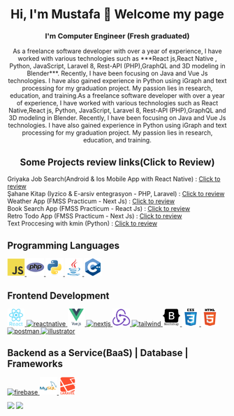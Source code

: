 
<h1 align="center">Hi, I'm Mustafa 👋 Welcome my page</h1>
<h3 align="center">I'm Computer Engineer (Fresh graduated)</h3>
<p align="center">
As a freelance software developer with over a year of experience, I have worked with various technologies such as ***React js,React Native , Python, JavaScript, Laravel 8, Rest-API (PHP),GraphQL and 3D modeling in Blender***. Recently, I have been focusing on Java and Vue Js technologies. I have also gained experience in Python using iGraph and text processing for my graduation project. My passion lies in research, education, and training.As a freelance software developer with over a year of experience, I have worked with various technologies such as React Native,React js, Python, JavaScript, Laravel 8, Rest-API (PHP),GraphQL and 3D modeling in Blender. Recently, I have been focusing on Java and Vue Js technologies. I have also gained experience in Python using iGraph and text processing for my graduation project. My passion lies in research, education, and training.
</p>

<h2 align="center">Some Projects review links(Click to Review)</h2>
Griyaka Job Search(Android & Ios Mobile App with React Native) : 
  <a href="https://apps.apple.com/vn/app/griyaka/id1629360190" target="_blank" rel="noreferrer">
  Click to review
  </a><br/>
  Şahane Kitap (Iyzico & E-arsiv entegrasyon - PHP, Laravel) :
  <a href="https://sahanekitap.com/" target="_blank" rel="noreferrer">
  Click to review
  </a><br/>
  Weather App (FMSS Practicum - Next Js) :
  <a href="https://weather-app-mtfsahin.vercel.app/" target="_blank" rel="noreferrer">
  Click to review
  </a><br/>
   Book Search App (FMSS Practicum - React Js) :
  <a href="https://fmss-book-app.vercel.app/" target="_blank" rel="noreferrer">
  Click to review
  </a><br/>
   Retro Todo App (FMSS Practicum  - Next Js) :
  <a href="https://fmss-todo-app.vercel.app/" target="_blank" rel="noreferrer">
  Click to review
  </a><br/>
  Text Proccesing with kmin (Python) :
  <a href="https://github.com/mtfsahin/Text-Proccessing-with-kmin" target="_blank" rel="noreferrer">
  Click to review
  </a><br/>

<p align="center">
<h2 align="left">Programming Languages</h2>
  <a href="https://developer.mozilla.org/en-US/docs/Web/JavaScript" target="_blank" rel="noreferrer">
    <img src="https://raw.githubusercontent.com/devicons/devicon/master/icons/javascript/javascript-original.svg" alt="javascript" width="40" height="40" />
  </a>
    <a href="https://www.php.net" target="_blank" rel="noreferrer">
    <img src="https://raw.githubusercontent.com/devicons/devicon/master/icons/php/php-original.svg" alt="php" width="40" height="40" />
  </a>
  <a href="https://www.python.org" target="_blank" rel="noreferrer">
    <img src="https://raw.githubusercontent.com/devicons/devicon/master/icons/python/python-original.svg" alt="python" width="40" height="40" />
  </a>
  <a href="https://www.java.com" target="_blank" rel="noreferrer">
    <img src="https://raw.githubusercontent.com/devicons/devicon/master/icons/java/java-original.svg" alt="java" width="40" height="40" />
  </a>
  <a href="https://www.w3schools.com/cpp/" target="_blank" rel="noreferrer">
    <img src="https://raw.githubusercontent.com/devicons/devicon/master/icons/cplusplus/cplusplus-original.svg" alt="cplusplus" width="40" height="40" />
  </a>


<h2 align="left">Frontend Development</h2>
 <a href="https://reactjs.org/" target="_blank" rel="noreferrer">
    <img src="https://raw.githubusercontent.com/devicons/devicon/master/icons/react/react-original-wordmark.svg" alt="react" width="40" height="40" />
  </a>
  <a href="https://reactnative.dev/" target="_blank" rel="noreferrer">
    <img src="https://reactnative.dev/img/header_logo.svg" alt="reactnative" width="40" height="40" />
  </a>
  <a href="https://vuejs.org/" target="_blank" rel="noreferrer">
    <img src="https://raw.githubusercontent.com/devicons/devicon/master/icons/vuejs/vuejs-original-wordmark.svg" alt="vuejs" width="40" height="40" />
  </a>
   <a href="https://nextjs.org/" target="_blank" rel="noreferrer"> <img src="https://cdn.worldvectorlogo.com/logos/nextjs-2.svg" alt="nextjs" width="40" height="40"/> </a>
  <a href="https://redux.js.org" target="_blank" rel="noreferrer">
    <img src="https://raw.githubusercontent.com/devicons/devicon/master/icons/redux/redux-original.svg" alt="redux" width="40" height="40" />
  </a>
  <a href="https://tailwindcss.com/" target="_blank" rel="noreferrer">
    <img src="https://www.vectorlogo.zone/logos/tailwindcss/tailwindcss-icon.svg" alt="tailwind" width="40" height="40" />
  </a>
  <a href="https://getbootstrap.com" target="_blank" rel="noreferrer">
    <img src="https://raw.githubusercontent.com/devicons/devicon/master/icons/bootstrap/bootstrap-plain-wordmark.svg" alt="bootstrap" width="40" height="40" />
  </a>
  <a href="https://www.w3schools.com/css/" target="_blank" rel="noreferrer">
    <img src="https://raw.githubusercontent.com/devicons/devicon/master/icons/css3/css3-original-wordmark.svg" alt="css3" width="40" height="40" />
  </a>
  <a href="https://www.w3.org/html/" target="_blank" rel="noreferrer">
    <img src="https://raw.githubusercontent.com/devicons/devicon/master/icons/html5/html5-original-wordmark.svg" alt="html5" width="40" height="40" />
  </a>
    <a href="https://postman.com" target="_blank" rel="noreferrer">
    <img src="https://www.vectorlogo.zone/logos/getpostman/getpostman-icon.svg" alt="postman" width="40" height="40" />
  </a>
    <a href="https://www.adobe.com/in/products/illustrator.html" target="_blank" rel="noreferrer">
    <img src="https://www.vectorlogo.zone/logos/adobe_illustrator/adobe_illustrator-icon.svg" alt="illustrator" width="40" height="40" />
  </a>
<h2 align="left">Backend as a Service(BaaS) | Database | Frameworks</h2>
  <a href="https://firebase.google.com/" target="_blank" rel="noreferrer">
    <img src="https://www.vectorlogo.zone/logos/firebase/firebase-icon.svg" alt="firebase" width="40" height="40" />
  </a>
  <a href="https://www.mysql.com/" target="_blank" rel="noreferrer">
    <img src="https://raw.githubusercontent.com/devicons/devicon/master/icons/mysql/mysql-original-wordmark.svg" alt="mysql" width="40" height="40" />
  </a>
  <a href="https://laravel.com/" target="_blank" rel="noreferrer">
    <img src="https://raw.githubusercontent.com/devicons/devicon/master/icons/laravel/laravel-plain-wordmark.svg" alt="laravel" width="40" height="40" />
  </a>
</p>


![](http://github-profile-summary-cards.vercel.app/api/cards/repos-per-language?username=mtfsahin&theme=blue_green)
![](http://github-profile-summary-cards.vercel.app/api/cards/stats?username=mtfsahin&theme=blue_green) 

